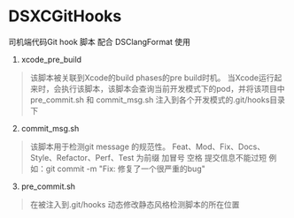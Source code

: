 # DSXCGitHooks

司机端代码Git hook 脚本 配合  DSClangFormat 使用

1. xcode_pre_build 

> 该脚本被关联到Xcode的build phases的pre build时机。
当Xcode运行起来时，会执行该脚本，该脚本会查询当前开发模式下的pod，并将该项目中 pre_commit.sh 和 commit_msg.sh 注入到各个开发模式的.git/hooks目录下

2. commit_msg.sh
> 该脚本用于检测git message 的规范性。
Feat、Mod、Fix、Docs、Style、Refactor、Perf、Test 为前缀 加冒号 空格 提交信息不能过短
例如：git commit -m "Fix: 修复了一个很严重的bug"

3. pre_commit.sh
> 在被注入到.git/hooks 动态修改静态风格检测脚本的所在位置